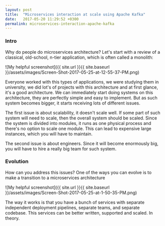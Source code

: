 ```yaml
---
layout: post
title:  "Microservices interaction at scale using Apache Kafka"
date:   2017-05-20 11:29:52 +0300
permalink: microservices-interaction-apache-kafka
---
```

### Intro

Why do people do microservices architecture? Let's start with a review of a classical, old-school, n-tier application, which is often called a monolith:

![My helpful screenshot]({{ site.url }}{{ site.baseurl }}/assets/images/Screen-Shot-2017-05-25-at-12-55-37-PM.png)

Everyone worked with this types of applications, we were studying them in university, we did lot's of projects with this architecture and at first glance, it's a good architecture. We can immediately start doing systems on this architecture, they are perfectly simple and easy to implement.
But as such system becomes bigger, it starts receiving lots of different issues.

The first issue is about scalability, it doesn't scale well. If some part of such system will need to scale, then the overall system should be scaled. Since the system is divided into modules, it runs as one physical process and there's no option to scale one module. This can lead to expensive large instances, which you will have to maintain.

The second issue is about engineers. Since it will become enormously big, you will have to hire a really big team for such system.

### Evolution

How can you address this issues? One of the ways you can evolve is to make a transition to a microservices architecture

![My helpful screenshot]({{ site.url }}{{ site.baseurl }}/assets/images/Screen-Shot-2017-05-25-at-1-50-35-PM.png)

The way it works is that you have a bunch of services with separate independent deployment pipelines, separate teams, and separate codebase. This services can be better written, supported and scaled. In theory.